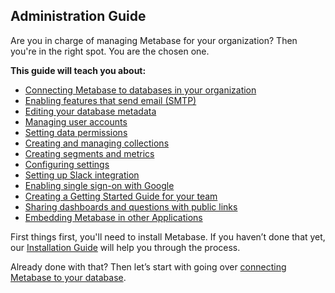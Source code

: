 ## Administration Guide

Are you in charge of managing Metabase for your organization? Then you're in the right spot. You are the chosen one.

**This guide will teach you about:**

* [Connecting Metabase to databases in your organization](01-managing-databases.md)
* [Enabling features that send email (SMTP)](02-setting-up-email.md)
* [Editing your database metadata](03-metadata-editing.md)
* [Managing user accounts](04-managing-users.md)
* [Setting data permissions](05-setting-permissions.md)
* [Creating and managing collections](06-collections.md)
* [Creating segments and metrics](07-segments-and-metrics.md)
* [Configuring settings](08-configuration-settings.md)
* [Setting up Slack integration](09-setting-up-slack.md)
* [Enabling single sign-on with Google](10-single-sign-on.md)
* [Creating a Getting Started Guide for your team](11-getting-started-guide.md)
* [Sharing dashboards and questions with public links](12-public-links.md)
* [Embedding Metabase in other Applications](13-embedding.md)

First things first, you'll need to install Metabase. If you haven’t done that yet, our [Installation Guide](../operations-guide/start.md#installing-and-running-metabase) will help you through the process.

Already done with that? Then let’s start with going over [connecting Metabase to your database](01-managing-databases.md).
